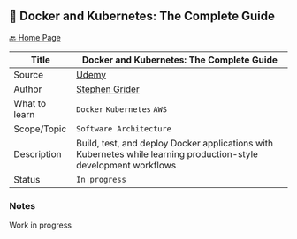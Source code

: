## 🐋 Docker and Kubernetes: The Complete Guide

[🔙 Home Page](https://github.com/Valaraucoo/engineering-notes/)

| Title         | Docker and Kubernetes: The Complete Guide                                                                         |
|---------------|-------------------------------------------------------------------------------------------------------------------|
| Source        | [Udemy](https://www.udemy.com/course/docker-and-kubernetes-the-complete-guide/)                                   |
| Author        | [Stephen Grider](https://www.udemy.com/user/sgslo/)                                                               |
| What to learn | `Docker` `Kubernetes` `AWS`                                                                                       |
| Scope/Topic   | `Software Architecture`                                                                                           |
| Description   | Build, test, and deploy Docker applications with Kubernetes while learning production-style development workflows |
| Status        | `In progress`                                                                                                     |


### Notes

Work in progress
